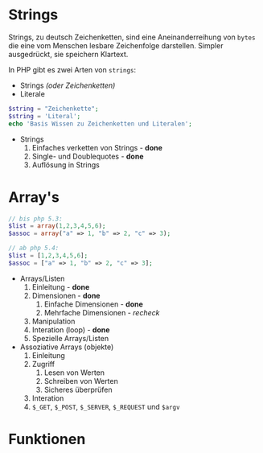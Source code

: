 # Strings

Strings, zu deutsch Zeichenketten, sind eine Aneinanderreihung von `bytes` die eine vom Menschen
lesbare Zeichenfolge darstellen. Simpler ausgedrückt, sie speichern Klartext.

In PHP gibt es zwei Arten von `strings`:

- Strings *(oder Zeichenketten)*
- Literale

```php
$string = "Zeichenkette";
$string = 'Literal';
echo 'Basis Wissen zu Zeichenketten und Literalen';
```

- Strings
    1. Einfaches verketten von Strings - **done**
    2. Single- und Doublequotes - **done**
    3. Auflösung in Strings

# Array's

```php
// bis php 5.3:
$list = array(1,2,3,4,5,6);
$assoc = array("a" => 1, "b" => 2, "c" => 3);

// ab php 5.4:
$list = [1,2,3,4,5,6];
$assoc = ["a" => 1, "b" => 2, "c" => 3];
```

- Arrays/Listen
    1. Einleitung - **done**
    2. Dimensionen - **done**
        1. Einfache Dimensionen - **done**
        2. Mehrfache Dimensionen - *recheck*
    3. Manipulation
    4. Interation (loop) - **done**
    5. Spezielle Arrays/Listen
- Assoziative Arrays (objekte)
    1. Einleitung
    2. Zugriff
        1. Lesen von Werten
        2. Schreiben von Werten
        3. Sicheres überprüfen
    4. Interation
    5. `$_GET`, `$_POST`, `$_SERVER`, `$_REQUEST` und `$argv`

# Funktionen

